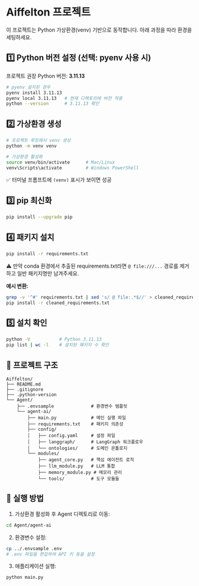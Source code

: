 # Aiffelton 프로젝트

이 프로젝트는 Python 가상환경(venv) 기반으로 동작합니다.
아래 과정을 따라 환경을 세팅하세요.

## 1️⃣ Python 버전 설정 (선택: pyenv 사용 시)

프로젝트 권장 Python 버전: **3.11.13**

```bash
# pyenv 설치된 경우
pyenv install 3.11.13
pyenv local 3.11.13   # 현재 디렉토리에 버전 적용
python --version      # 3.11.13 확인
```

## 2️⃣ 가상환경 생성

```bash
# 프로젝트 루트에서 venv 생성
python -m venv venv

# 가상환경 활성화
source venv/bin/activate      # Mac/Linux
venv\Scripts\activate         # Windows PowerShell
```

✅ 터미널 프롬프트에 `(venv)` 표시가 보이면 성공

## 3️⃣ pip 최신화

```bash
pip install --upgrade pip
```

## 4️⃣ 패키지 설치

```bash
pip install -r requirements.txt
```

⚠️ 만약 conda 환경에서 추출된 requirements.txt라면 `@ file:///...` 경로를 제거하고 일반 패키지명만 남겨주세요.

**예시 변환:**

```bash
grep -v '^#' requirements.txt | sed 's/ @ file:.*$//' > cleaned_requirements.txt
pip install -r cleaned_requirements.txt
```

## 5️⃣ 설치 확인

```bash
python -V           # Python 3.11.13
pip list | wc -l    # 설치된 패키지 수 확인
```

## 🤖 프로젝트 구조

```
Aiffelton/
├── README.md
├── .gitignore
├── .python-version
└── Agent/
    ├── .envsample              # 환경변수 템플릿
    └── agent-ai/
        ├── main.py             # 메인 실행 파일
        ├── requirements.txt    # 패키지 의존성
        ├── config/
        │   ├── config.yaml     # 설정 파일
        │   ├── langgraph/      # LangGraph 워크플로우
        │   └── ontologies/     # 도메인 온톨로지
        └── modules/
            ├── agent_core.py   # 핵심 에이전트 로직
            ├── llm_module.py   # LLM 통합
            ├── memory_module.py # 메모리 관리
            └── tools/          # 도구 모듈들
```

## 🚀 실행 방법

1. 가상환경 활성화 후 Agent 디렉토리로 이동:

```bash
cd Agent/agent-ai
```

2. 환경변수 설정:

```bash
cp ../.envsample .env
# .env 파일을 편집하여 API 키 등을 설정
```

3. 애플리케이션 실행:

```bash
python main.py
```